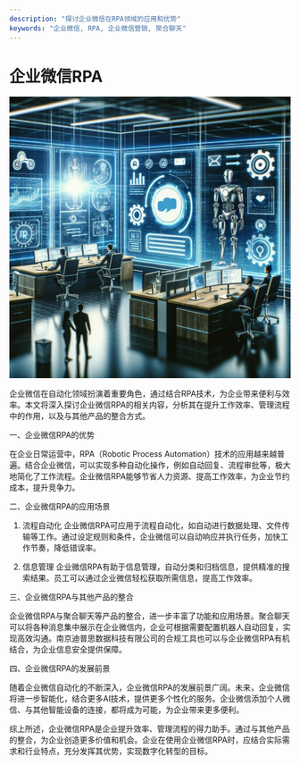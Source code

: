 ```yaml
---
description: "探讨企业微信在RPA领域的应用和优势"
keywords: "企业微信, RPA, 企业微信营销, 聚合聊天"
---
```

# 企业微信RPA

![](51_20240720_3_1_1721426400_1.jpg)

企业微信在自动化领域扮演着重要角色，通过结合RPA技术，为企业带来便利与效率。本文将深入探讨企业微信RPA的相关内容，分析其在提升工作效率、管理流程中的作用，以及与其他产品的整合方式。

一、企业微信RPA的优势

在企业日常运营中，RPA（Robotic Process Automation）技术的应用越来越普遍。结合企业微信，可以实现多种自动化操作，例如自动回复、流程审批等，极大地简化了工作流程。企业微信RPA能够节省人力资源、提高工作效率，为企业节约成本，提升竞争力。

二、企业微信RPA的应用场景

1. 流程自动化
企业微信RPA可应用于流程自动化，如自动进行数据处理、文件传输等工作。通过设定规则和条件，企业微信可以自动响应并执行任务，加快工作节奏，降低错误率。

2. 信息管理
企业微信RPA有助于信息管理，自动分类和归档信息，提供精准的搜索结果。员工可以通过企业微信轻松获取所需信息，提高工作效率。

三、企业微信RPA与其他产品的整合

企业微信RPA与聚合聊天等产品的整合，进一步丰富了功能和应用场景。聚合聊天可以将各种消息集中展示在企业微信内，企业可根据需要配置机器人自动回复，实现高效沟通。南京迪普思数据科技有限公司的合规工具也可以与企业微信RPA有机结合，为企业信息安全提供保障。



四、企业微信RPA的发展前景

随着企业微信自动化的不断深入，企业微信RPA的发展前景广阔。未来，企业微信将进一步智能化，结合更多AI技术，提供更多个性化的服务。企业微信添加个人微信、与其他智能设备的连接，都将成为可能，为企业带来更多便利。

综上所述，企业微信RPA是企业提升效率、管理流程的得力助手。通过与其他产品的整合，为企业创造更多价值和机会。企业在使用企业微信RPA时，应结合实际需求和行业特点，充分发挥其优势，实现数字化转型的目标。
